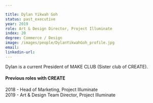 ```yaml
---

title: Dylan Yikwah Goh
status: past_executive
year: 2019
role: Art & Design Director, Project Illuminate
index: 20
degree: Commerce / Design
image: /images/people/DylanYikwahGoh_profile.jpg
email:
linkedin-url:
---
```

Dylan is a current President of MAKE CLUB (Sister club of CREATE).
<h4>Previous roles with CREATE</h4>
2018 - Head of Marketing, Project Illuminate <br>
2019 - Art & Design Team Director, Project Illuminate